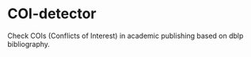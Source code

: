 # COI-detector
Check COIs (Conflicts of Interest)  in academic publishing based on dblp bibliography.

